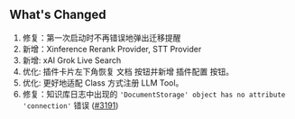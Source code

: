 ## What's Changed

1. 修复：第一次启动时不再错误地弹出迁移提醒
2. 新增：Xinference Rerank Provider, STT Provider
3. 新增: xAI Grok Live Search
4. 优化: 插件卡片左下角恢复 文档 按钮并新增 插件配置 按钮。
5. 优化: 更好地适配 Class 方式注册 LLM Tool。
6. 修复：知识库日志中出现的 `'DocumentStorage' object has no attribute 'connection'` 错误 ([#3191](https://github.com/AstrBotDevs/AstrBot/issues/3191))
